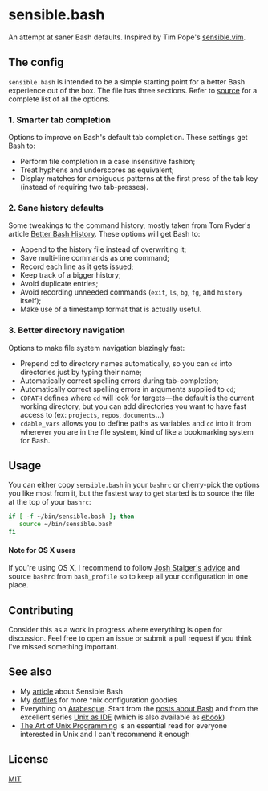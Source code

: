 # sensible.bash

An attempt at saner Bash defaults. Inspired by Tim Pope's [sensible.vim](https://github.com/tpope/vim-sensible).

## The config

`sensible.bash` is intended to be a simple starting point for a better Bash experience out of the box. The file has three sections. Refer to [source](https://github.com/mrzool/bash-sensible/blob/master/sensible.bash) for a complete list of all the options.

### 1. Smarter tab completion

Options to improve on Bash's default tab completion. These settings get Bash to:

- Perform file completion in a case insensitive fashion;
- Treat hyphens and underscores as equivalent;
- Display matches for ambiguous patterns at the first press of the tab key (instead of requiring two tab-presses).

### 2. Sane history defaults

Some tweakings to the command history, mostly taken from Tom Ryder's article [Better Bash History](http://blog.sanctum.geek.nz/better-bash-history/). These options will get Bash to:

- Append to the history file instead of overwriting it;
- Save multi-line commands as one command;
- Record each line as it gets issued;
- Keep track of a bigger history;
- Avoid duplicate entries;
- Avoid recording unneeded commands (`exit`, `ls`, `bg`, `fg`, and `history` itself);
- Make use of a timestamp format that is actually useful.

### 3. Better directory navigation

Options to make file system navigation blazingly fast:

- Prepend cd to directory names automatically, so you can `cd` into directories just by typing their name;
- Automatically correct spelling errors during tab-completion;
- Automatically correct spelling errors in arguments supplied to `cd`;
- `CDPATH` defines where `cd` will look for targets—the default is the current working directory, but you can add directories you want to have fast access to (ex: `projects`, `repos`, `documents`...)
- `cdable_vars` allows you to define paths as variables and `cd` into it from wherever you are in the file system, kind of like a bookmarking system for Bash.

## Usage

You can either copy `sensible.bash` in your `bashrc` or cherry-pick the options you like most from it, but the fastest way to get started is to source the file at the top of your `bashrc`:

```bash
if [ -f ~/bin/sensible.bash ]; then
   source ~/bin/sensible.bash
fi
```

#### Note for OS X users

If you're using OS X, I recommend to follow [Josh Staiger's advice](http://www.joshstaiger.org/archives/2005/07/bash_profile_vs.html) and source `bashrc` from `bash_profile` so to keep all your configuration in one place.

## Contributing

Consider this as a work in progress where everything is open for discussion. Feel free to open an issue or submit a pull request if you think I've missed something important.

## See also

- My [article](http://mrzool.cc/writing/sensible-bash/) about Sensible Bash
- My [dotfiles](https://github.com/mrzool/dotfiles) for more \*nix configuration goodies
- Everything on [Arabesque](http://blog.sanctum.geek.nz/). Start from the [posts about Bash](http://blog.sanctum.geek.nz/category/bash/) and from the excellent series [Unix as IDE](http://blog.sanctum.geek.nz/series/unix-as-ide/) (which is also available as [ebook](https://github.com/mrzool/unix-as-ide)) 
- [The Art of Unix Programming](http://catb.org/esr/writings/taoup/) is an essential read for everyone interested in Unix and I can't recommend it enough

## License

[MIT](https://opensource.org/licenses/MIT)
